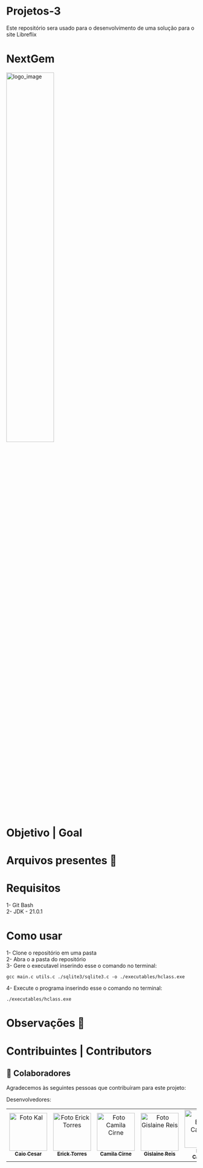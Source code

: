 # Projetos-3
Este repositório sera usado para o desenvolvimento de uma solução para o site Libreflix

# NextGem

<img src="https://github.com/Kal-0/Projetos-3/assets/106926790/936b7897-ef0e-4d67-baab-a907efd32b74" alt="logo_image" style="width: 50%; height: 50%;">

# Objetivo | Goal


# Arquivos presentes 📄 


# Requisitos
1- Git Bash <br>
2- JDK - 21.0.1 <br>

# Como usar
1- Clone o repositório em uma pasta <br>
2- Abra o a pasta do repositório <br>
3- Gere o executavel inserindo esse o comando no terminal: <br>
```
gcc main.c utils.c ./sqlite3/sqlite3.c -o ./executables/hclass.exe
```
4- Execute o programa inserindo esse o comando no terminal: <br>
```
./executables/hclass.exe
```


# Observações 👀


# Contribuintes | Contributors



## 🤝 Colaboradores

Agradecemos às seguintes pessoas que contribuíram para este projeto:

Desenvolvedores:
<table>
  <tr>
    <td align="center">
      <a href="https://github.com/Kal-0">
        <img src="https://avatars.githubusercontent.com/u/106926790?s=400&u=d51d91a8d447afbb4a9d0be21d664b82d7091fc5&v=4" width="100px;" alt="Foto Kal"/><br>
        <sub>
          <b>Caio Cesar</b>
        </sub>
      </a>
    </td>
    <td align="center">
      <a href="https://github.com/ErickTSantos">
        <img src="https://avatars.githubusercontent.com/u/116078641?v=4" width="100px;" alt="Foto Erick Torres"/><br>
        <sub>
          <b>Erick Torres</b>
        </sub>
      </a>
    </td>
    <td align="center">
      <a href="https://github.com/camilacirne">
        <img src="https://avatars.githubusercontent.com/u/28824856?v=4" width="100px;" alt="Foto Camila Cirne"/><br>
        <sub>
          <b>Camila Cirne</b>
        </sub>
      </a>
    </td>
    <td align="center">
      <a href="https://github.com/lainereis2002">
        <img src="https://avatars.githubusercontent.com/u/116602650?v=4" width="100px;" alt="Foto Gislaine Reis"/><br>
        <sub>
          <b>Gislaine Reis</b>
        </sub>
      </a>
    </td>
    <td align="center">
      <a href="https://github.com/brunacarvalho202">
        <img src="https://avatars.githubusercontent.com/u/107653834?v=4" width="100px;" alt="Foto Bruna Carvalho"/><br>
        <sub>
          <b>Bruna Carvalho</b>
        </sub>
      </a>
    </td>
    <td align="center">
      <a href="https://github.com/Kal-0">
        <img src="https://avatars.githubusercontent.com/u/106926790?s=400&u=d51d91a8d447afbb4a9d0be21d664b82d7091fc5&v=4" width="100px;" alt="Foto Kal"/><br>
        <sub>
          <b>Caio Cesar</b>
        </sub>
      </a>
    </td>
  </tr>
</table>

